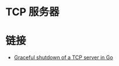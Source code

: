 # TCP 服务器

# 链接

- [Graceful shutdown of a TCP server in Go](https://eli.thegreenplace.net/2020/graceful-shutdown-of-a-tcp-server-in-go/)